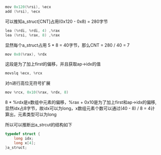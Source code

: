 ```c
mov 0x120(%rsi), %ecx
add (%rsi), %ecx
```
可以推知a_struct[CNT]占用(0x120 - 0x8) = 280字节

```c
lea (%rdi, %rdi, 4) ,%rax
lea (%rsi, %rax, 8) ,%rax
```
显然每个a_struct占用 5 * 8 = 40字节，那么CNT = 280 / 40 = 7

```c
mov 0x8(%rax), %rdx
```
这段是为了加上first的偏移，并且获取ap->idx的值

```c
movslq %ecx, %rcx
```
对n进行高位无符号扩展

```c
mov %rcx, 0x10(%rax, %rdx, 8)
```
8 * %rdx是x数组中元素的偏移，%rax + 0x10是为了加上first和ap->idx的偏移,显然idx占8字节，故idx可以为long，x数组元素个数可以通过(40 - 8) / 8 = 4计算出，元素类型可以为long

所以可以推断出a_strcut的结构如下
```c
typedef struct {
    long idx;
    long x[4];
}a_struct;
```